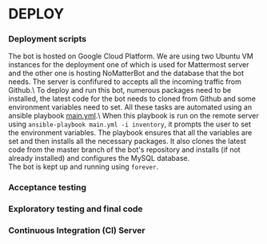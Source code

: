 # DEPLOY

### Deployment scripts

The bot is hosted on Google Cloud Platform. We are using two Ubuntu VM instances for the deployment one of which is used for Mattermost server and the other one is hosting NoMatterBot and the database that the bot needs. The server is confifured to accepts all the incoming traffic from Github.\\
To deploy and run this bot, numerous packages need to be installed, the latest code for the bot needs to cloned from Github and some environment variables need to set. All these tasks are automated using an ansible playbook [main.yml](https://github.ncsu.edu/csc510-fall2019/CSC510-12/blob/master/deploy/main.yml).\\
When this playbook is run on the remote server using `ansible-playbook main.yml -i inventory`, it prompts the user to set the environment variables. The playbook ensures that all the variables are set and then installs all the necessary packages. It also clones the latest code from the master branch of the bot's repository and installs (if not already installed) and configures the MySQL database.\
The bot is kept up and running using `forever`.

### Acceptance testing



### Exploratory testing and final code

### Continuous Integration (CI) Server